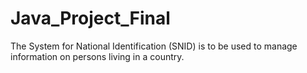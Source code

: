 # Java_Project_Final
The System for National Identification (SNID) is to be used to manage information on persons living in a country.
